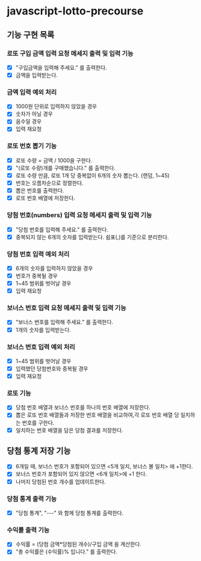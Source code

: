 # javascript-lotto-precourse

## 기능 구현 목록
### 로또 구입 금액 입력 요청 메세지 출력 및 입력 기능
- [X] "구입금액을 입력해 주세요." 를 출력한다.
- [X] 금액을 입력받는다.
### 금액 입력 예외 처리 
- [X] 1000원 단위로 입력하지 않았을 경우
- [X] 숫자가 아닐 경우 
- [X] 음수일 경우
- [X] 입력 재요청
### 로또 번호 뽑기 기능
- [X] 로또 수량 = 금액 / 1000을 구한다.
- [X] "(로또 수량)개를 구매했습니다." 를 출력한다.
- [X] 로또 수량 만큼, 로또 1개 당 중복없이 6개의 숫자 뽑는다. (랜덤, 1~45)
- [X] 번호는 오름차순으로 정렬한다.
- [X] 뽑은 번호를 출력한다.
- [X] 로또 번호 배열에 저장한다.
### 당첨 번호(numbers) 입력 요청 메세지 출력 및 입력 기능
- [X] "당첨 번호를 입력해 주세요." 를 출력한다.
- [X] 중복되지 않는 6개의 숫자를 입력받는다. 쉼표(,)를 기준으로 분리한다.
### 당첨 번호 입력 예외 처리
- [X] 6개의 숫자를 입력하지 않았을 경우
- [X] 번호가 중복될 경우
- [X] 1~45 범위를 벗어날 경우
- [X] 입력 재요청
### 보너스 번호 입력 요청 메세지 출력 및 입력 기능
- [X] "보너스 번호를 입력해 주세요." 를 출력한다.
- [X] 1개의 숫자를 입력받는다.
### 보너스 번호 입력 예외 처리 
- [X] 1~45 범위를 벗어날 경우
- [X] 입력했던 당첨번호와 중복될 경우
- [X] 입력 재요청
### 로또 기능
- [X] 당첨 번호 배열과 보너스 번호를 하나의 번호 배열에 저장한다.
- [X] 뽑은 로또 번호 배열들과 저장한 번호 배열을 비교하여,각 로또 번호 배열 당 일치하는 번호를 구한다.
- [X] 일치하는 번호 배열을 담은 당첨 결과를 저장한다.
## 당첨 통계 저장 기능
- [X] 6개일 때, 보너스 번호가 포함되어 있으면 <5개 일치, 보너스 볼 일치> 에 +1한다.
- [X] 보너스 번호가 포함되어 있지 않으면 <6개 일치>에 +1 한다.
- [X] 나머지 당첨된 번호 개수를 업데이트한다. 
### 당첨 통계 출력 기능
- [X] "당첨 통계", "---" 와 함께 당첨 통계를 출력한다.
### 수익률 출력 기능
- [X] 수익률 = (당첨 금액*당첨된 개수)/구입 금액 을 계산한다.
- [X] "총 수익률은 (수익률)% 입니다." 를 출력한다.
